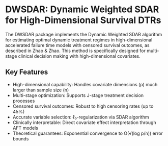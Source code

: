# DWSDAR: Dynamic Weighted SDAR for High-Dimensional Survival DTRs

The DWSDAR package implements the Dynamic Weighted SDAR algorithm for estimating optimal dynamic treatment regimes in high-dimensional accelerated failure time models with censored survival outcomes, as described in Zhao & Zhao. This method is specifically designed for multi-stage clinical decision making with high-dimensional covariates.

## Key Features

- High-dimensional capability: Handles covariate dimensions (p) much larger than sample size (n)
- Multi-stage optimization: Supports J-stage treatment decision processes
- Censored survival outcomes: Robust to high censoring rates (up to 45%)
- Accurate variable selection: ℓ₀-regularization via SDAR algorithm
- Clinically interpretable: Direct covariate effect interpretation through AFT models
- Theoretical guarantees: Exponential convergence to O(√(log p/n)) error bounds
